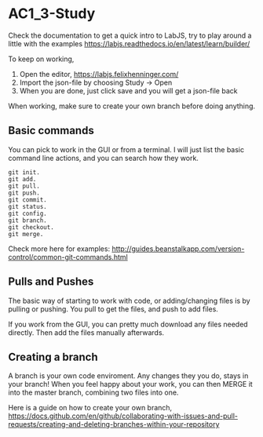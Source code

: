 # AC1_3-Study

Check the documentation to get a quick intro to LabJS, try to play around a little with the examples
https://labjs.readthedocs.io/en/latest/learn/builder/

To keep on working,

1. Open the editor, https://labjs.felixhenninger.com/
2. Import the json-file by choosing Study -> Open
3. When you are done, just click save and you will get a json-file back

When working, make sure to create your own branch before doing anything.

## Basic commands
You can pick to work in the GUI or from a terminal. I will just list the basic command line actions, and you can search how they work.

    git init.
    git add.
    git pull.
    git push.
    git commit.
    git status.
    git config.
    git branch.
    git checkout.
    git merge.
Check more here for examples: http://guides.beanstalkapp.com/version-control/common-git-commands.html

## Pulls and Pushes
The basic way of starting to work with code, or adding/changing files is by pulling or pushing. You pull to get the files, and push to add files.

If you work from the GUI, you can pretty much download any files needed directly. Then add the files manually afterwards.

## Creating a branch
A branch is your own code enviroment. Any changes they you do, stays in your branch! When you feel happy about your work, you can then MERGE it into the master branch, combining two files into one.

Here is a guide on how to create your own branch, 
https://docs.github.com/en/github/collaborating-with-issues-and-pull-requests/creating-and-deleting-branches-within-your-repository
